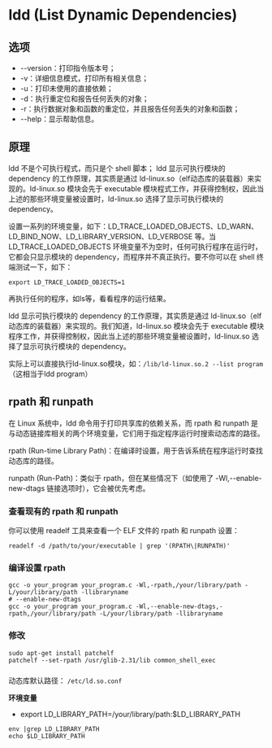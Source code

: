 # ldd (List Dynamic Dependencies) 

## 选项
- --version：打印指令版本号；
- -v：详细信息模式，打印所有相关信息；
- -u：打印未使用的直接依赖；
- -d：执行重定位和报告任何丢失的对象；
- -r：执行数据对象和函数的重定位，并且报告任何丢失的对象和函数；
- --help：显示帮助信息。

## 原理

ldd 不是个可执行程式，而只是个 shell 脚本； ldd 显示可执行模块的 dependency 的工作原理，其实质是通过 ld-linux.so（elf动态库的装载器）来实现的。ld-linux.so 模块会先于 executable 模块程式工作，并获得控制权，因此当上述的那些环境变量被设置时，ld-linux.so 选择了显示可执行模块的 dependency。

设置一系列的环境变量，如下：LD_TRACE_LOADED_OBJECTS、LD_WARN、LD_BIND_NOW、LD_LIBRARY_VERSION、LD_VERBOSE 等。当 LD_TRACE_LOADED_OBJECTS 环境变量不为空时，任何可执行程序在运行时，它都会只显示模块的 dependency，而程序并不真正执行。要不你可以在 shell 终端测试一下，如下：

`export LD_TRACE_LOADED_OBJECTS=1`

再执行任何的程序，如ls等，看看程序的运行结果。

ldd 显示可执行模块的 dependency 的工作原理，其实质是通过 ld-linux.so（elf 动态库的装载器）来实现的。我们知道，ld-linux.so 模块会先于 executable 模块程序工作，并获得控制权，因此当上述的那些环境变量被设置时，ld-linux.so 选择了显示可执行模块的 dependency。

实际上可以直接执行ld-linux.so模块，如：`/lib/ld-linux.so.2 --list program`（这相当于ldd program）


## rpath 和 runpath

在 Linux 系统中，ldd 命令用于打印共享库的依赖关系，而 rpath 和 runpath 是与动态链接库相关的两个环境变量，它们用于指定程序运行时搜索动态库的路径。

rpath (Run-time Library Path)：在编译时设置，用于告诉系统在程序运行时查找动态库的路径。

runpath (Run-Path)：类似于 rpath，但在某些情况下（如使用了 -Wl,--enable-new-dtags 链接选项时），它会被优先考虑。

### 查看现有的 rpath 和 runpath

你可以使用 readelf 工具来查看一个 ELF 文件的 rpath 和 runpath 设置：
```shell
readelf -d /path/to/your/executable | grep '(RPATH\|RUNPATH)'
```

### 编译设置 rpath

```shell
gcc -o your_program your_program.c -Wl,-rpath,/your/library/path -L/your/library/path -llibraryname
# --enable-new-dtags
gcc -o your_program your_program.c -Wl,--enable-new-dtags,-rpath,/your/library/path -L/your/library/path -llibraryname
```

### 修改

```shell
sudo apt-get install patchelf
patchelf --set-rpath /usr/glib-2.31/lib common_shell_exec
```

### 

动态库默认路径： `/etc/ld.so.conf`

**环境变量**
- export LD_LIBRARY_PATH=/your/library/path:$LD_LIBRARY_PATH

```shell
env |grep LD_LIBRARY_PATH
echo $LD_LIBRARY_PATH
```
